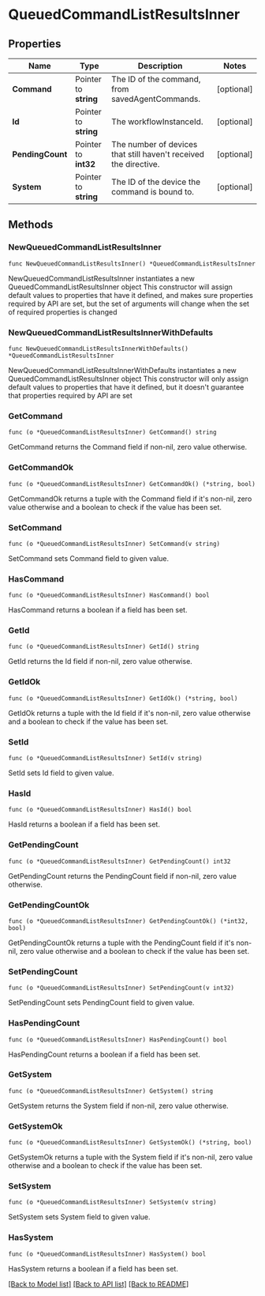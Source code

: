 # QueuedCommandListResultsInner

## Properties

Name | Type | Description | Notes
------------ | ------------- | ------------- | -------------
**Command** | Pointer to **string** | The ID of the command, from savedAgentCommands. | [optional] 
**Id** | Pointer to **string** | The workflowInstanceId. | [optional] 
**PendingCount** | Pointer to **int32** | The number of devices that still haven&#39;t received the directive. | [optional] 
**System** | Pointer to **string** | The ID of the device the command is bound to. | [optional] 

## Methods

### NewQueuedCommandListResultsInner

`func NewQueuedCommandListResultsInner() *QueuedCommandListResultsInner`

NewQueuedCommandListResultsInner instantiates a new QueuedCommandListResultsInner object
This constructor will assign default values to properties that have it defined,
and makes sure properties required by API are set, but the set of arguments
will change when the set of required properties is changed

### NewQueuedCommandListResultsInnerWithDefaults

`func NewQueuedCommandListResultsInnerWithDefaults() *QueuedCommandListResultsInner`

NewQueuedCommandListResultsInnerWithDefaults instantiates a new QueuedCommandListResultsInner object
This constructor will only assign default values to properties that have it defined,
but it doesn't guarantee that properties required by API are set

### GetCommand

`func (o *QueuedCommandListResultsInner) GetCommand() string`

GetCommand returns the Command field if non-nil, zero value otherwise.

### GetCommandOk

`func (o *QueuedCommandListResultsInner) GetCommandOk() (*string, bool)`

GetCommandOk returns a tuple with the Command field if it's non-nil, zero value otherwise
and a boolean to check if the value has been set.

### SetCommand

`func (o *QueuedCommandListResultsInner) SetCommand(v string)`

SetCommand sets Command field to given value.

### HasCommand

`func (o *QueuedCommandListResultsInner) HasCommand() bool`

HasCommand returns a boolean if a field has been set.

### GetId

`func (o *QueuedCommandListResultsInner) GetId() string`

GetId returns the Id field if non-nil, zero value otherwise.

### GetIdOk

`func (o *QueuedCommandListResultsInner) GetIdOk() (*string, bool)`

GetIdOk returns a tuple with the Id field if it's non-nil, zero value otherwise
and a boolean to check if the value has been set.

### SetId

`func (o *QueuedCommandListResultsInner) SetId(v string)`

SetId sets Id field to given value.

### HasId

`func (o *QueuedCommandListResultsInner) HasId() bool`

HasId returns a boolean if a field has been set.

### GetPendingCount

`func (o *QueuedCommandListResultsInner) GetPendingCount() int32`

GetPendingCount returns the PendingCount field if non-nil, zero value otherwise.

### GetPendingCountOk

`func (o *QueuedCommandListResultsInner) GetPendingCountOk() (*int32, bool)`

GetPendingCountOk returns a tuple with the PendingCount field if it's non-nil, zero value otherwise
and a boolean to check if the value has been set.

### SetPendingCount

`func (o *QueuedCommandListResultsInner) SetPendingCount(v int32)`

SetPendingCount sets PendingCount field to given value.

### HasPendingCount

`func (o *QueuedCommandListResultsInner) HasPendingCount() bool`

HasPendingCount returns a boolean if a field has been set.

### GetSystem

`func (o *QueuedCommandListResultsInner) GetSystem() string`

GetSystem returns the System field if non-nil, zero value otherwise.

### GetSystemOk

`func (o *QueuedCommandListResultsInner) GetSystemOk() (*string, bool)`

GetSystemOk returns a tuple with the System field if it's non-nil, zero value otherwise
and a boolean to check if the value has been set.

### SetSystem

`func (o *QueuedCommandListResultsInner) SetSystem(v string)`

SetSystem sets System field to given value.

### HasSystem

`func (o *QueuedCommandListResultsInner) HasSystem() bool`

HasSystem returns a boolean if a field has been set.


[[Back to Model list]](../README.md#documentation-for-models) [[Back to API list]](../README.md#documentation-for-api-endpoints) [[Back to README]](../README.md)


